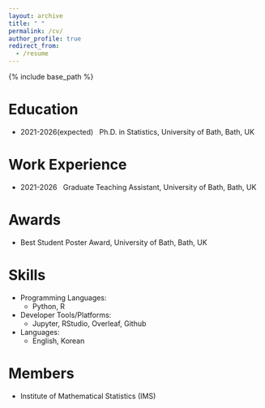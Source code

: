 ```yaml
---
layout: archive
title: " "
permalink: /cv/
author_profile: true
redirect_from:
  - /resume
---
```


{% include base_path %}

Education
======
* 2021-2026(expected) &nbsp; Ph.D. in Statistics, University of Bath, Bath, UK

Work Experience
======
* 2021-2026 &nbsp; Graduate Teaching Assistant, University of Bath, Bath, UK

Awards
======
* Best Student Poster Award, University of Bath, Bath, UK

Skills
======
* Programming Languages:
  * Python, R
* Developer Tools/Platforms:
  * Jupyter, RStudio, Overleaf, Github
* Languages:
  * English, Korean
  
Members
======
* Institute of Mathematical Statistics (IMS)

